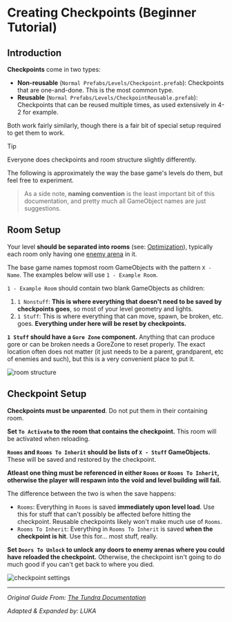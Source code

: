 # Creating Checkpoints (Beginner Tutorial)

## Introduction

**Checkpoints** come in two types:

- **Non-reusable** (`Normal Prefabs/Levels/Checkpoint.prefab`): Checkpoints that are one-and-done. This is the most common type.
- **Reusable** (`Normal Prefabs/Levels/CheckpointReusable.prefab`): Checkpoints that can be reused multiple times, as used extensively in 4-2 for example.

Both work fairly similarly, though there is a fair bit of special setup required to get them to work.

> [!TIP]
> Everyone does checkpoints and room structure slightly differently.
>
>The following is approximately the way the base game's levels do them, but feel free to experiment.

> As a side note, **naming convention** is the least important bit of this documentation, and pretty much all GameObject names are just suggestions.


## Room Setup

Your level **should be separated into rooms** (see: [Optimization](Optimization.md)), typically each room only having one [enemy arena](Creating%20Arenas.md) in it.

The base game names topmost room GameObjects with the pattern `X - Name`. The examples below will use `1 - Example Room`.

`1 - Example Room` should contain two blank GameObjects as children:

1. `1 Nonstuff`: **This is where everything that doesn't need to be saved by checkpoints goes**, so most of your level geometry and lights.
2. `1 Stuff`: This is where everything that can move, spawn, be broken, etc. goes. **Everything under here will be reset by checkpoints.**

**`1 Stuff` should have a `Gore Zone` component.** Anything that can produce gore or can be broken needs a GoreZone to reset properly.
The exact location often does not matter (it just needs to be a parent, grandparent, etc of enemies and such), but this is a very convenient place to put it.

![room structure](creating-checkpoints-scene-layout.png)

## Checkpoint Setup

**Checkpoints must be unparented**. Do not put them in their containing room.

**Set `To Activate` to the room that contains the checkpoint.** This room will be activated when reloading.

**`Rooms` and `Rooms To Inherit` should be lists of `X - Stuff` GameObjects.** These will be saved and restored by the checkpoint.

**Atleast one thing must be referenced in either `Rooms` or `Rooms To Inherit`, otherwise the player will respawn into the void and level building will fail.**

The difference between the two is when the save happens:

- `Rooms`: Everything in `Rooms` is saved **immediately upon level load**. Use this for stuff that can't possibly be affected before hitting the checkpoint. Reusable checkpoints likely won't make much use of `Rooms`.
- `Rooms To Inherit`: Everything in `Rooms To Inherit` is saved **when the checkpoint is hit**. Use this for... most stuff, really.

**Set `Doors To Unlock` to unlock any doors to enemy arenas where you could have reloaded the checkpoint.** Otherwise, the checkpoint isn't going to do much good if you can't get back to where you died.

![checkpoint settings](creating-checkpoints-checkpoint-settings.png)

---

*Original Guide From: [The Tundra Documentation](https://docs.tundra.pitr.dev/guides/checkpoints)*

*Adapted & Expanded by: LUKA*

